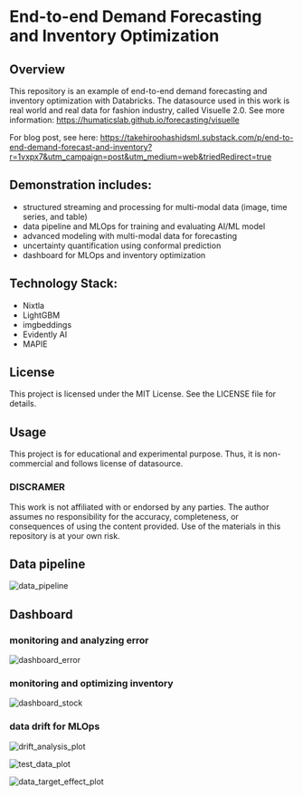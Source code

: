 # End-to-end Demand Forecasting and Inventory Optimization

## Overview
This repository is an example of end-to-end demand forecasting and inventory optimization with Databricks.
The datasource used in this work is real world and real data for fashion industry, called Visuelle 2.0.
See more information: https://humaticslab.github.io/forecasting/visuelle

For blog post, see here: https://takehiroohashidsml.substack.com/p/end-to-end-demand-forecast-and-inventory?r=1vxpx7&utm_campaign=post&utm_medium=web&triedRedirect=true

## Demonstration includes:
- structured streaming and processing for multi-modal data (image, time series, and table)
- data pipeline and MLOps for training and evaluating AI/ML model
- advanced modeling with multi-modal data for forecasting
- uncertainty quantification using conformal prediction
- dashboard for MLOps and inventory optimization

## Technology Stack:
- Nixtla
- LightGBM
- imgbeddings
- Evidently AI
- MAPIE

## License
This project is licensed under the MIT License. See the LICENSE file for details.

## Usage
This project is for educational and experimental purpose. Thus, it is non-commercial and follows license of datasource.

### DISCRAMER
This work is not affiliated with or endorsed by any parties. The author assumes no responsibility for the accuracy, completeness, or consequences of using the content provided. Use of the materials in this repository is at your own risk.

## Data pipeline

![data_pipeline](https://github.com/user-attachments/assets/ce0fcb05-0ac5-44b0-a803-21bdac7acf83)


## Dashboard

### monitoring and analyzing error
![dashboard_error](https://github.com/user-attachments/assets/6b34453a-3ef5-486b-a77d-8b8b3a64ff37)

### monitoring and optimizing inventory
![dashboard_stock](https://github.com/user-attachments/assets/43fb0503-5a7a-4554-9dd8-b4e9fe186f5e)


### data drift for MLOps
![drift_analysis_plot](https://github.com/user-attachments/assets/5e1cbb06-6a07-4b81-8d85-ec19b14da80e)

![test_data_plot](https://github.com/user-attachments/assets/9592da67-8577-4d66-beab-278b232443c6)

![data_target_effect_plot](https://github.com/user-attachments/assets/da7fa308-fed8-4d92-ac7b-e41a5c6d2c2e)
